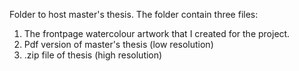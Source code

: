 Folder to host master's thesis. The folder contain three files: 

1) The frontpage watercolour artwork that I created for the project. 
2) Pdf version of master's thesis (low resolution)
3) .zip file of thesis (high resolution) 
